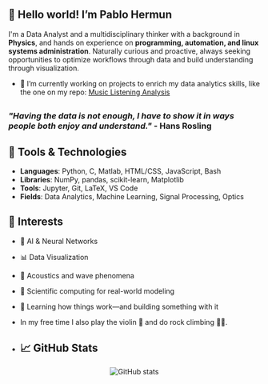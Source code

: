 ## 👋 Hello world! I’m Pablo Hermun

I'm a Data Analyst and a multidisciplinary thinker with a background in **Physics**, and hands on experience on **programming, automation, and linux systems administration**.
Naturally curious and proactive, always seeking opportunities to optimize workflows through data and build understanding through visualization.

<!--
**PabloHermun/pablohermun** is a ✨ _special_ ✨ repository because its `README.md` (this file) appears on your GitHub profile.

- 🌱 I’m currently learning ...
- 👯 I’m looking to collaborate on ...
- 🤔 I’m looking for help with ...
- 💬 Ask me about ...
- 📫 How to reach me: ...
- ⚡ Fun fact: ...
-->

- 🔭 I’m currently working on projects to enrich my data analytics skills, like the one on my repo: [Music Listening Analysis](https://github.com/PabloHermun/music_listening)

##
### *"Having the data is not enough, I have to show it in ways people both enjoy and understand."* - Hans Rosling

##
<!--

- Take a look at my largest completed projects here:
Thesis repo & Qatar repo
-->
## 🔧 Tools & Technologies

- **Languages**: Python, C, Matlab, HTML/CSS, JavaScript, Bash
- **Libraries**: NumPy, pandas, scikit-learn, Matplotlib
- **Tools**: Jupyter, Git, LaTeX, VS Code
- **Fields**: Data Analytics, Machine Learning, Signal Processing, Optics

## 🎯 Interests

- 🤖 AI & Neural Networks
- 📊 Data Visualization
- 🎵 Acoustics and wave phenomena
- 🧭 Scientific computing for real-world modeling
- 🧬 Learning how things work—and building something with it

- In my free time I also play the violin 🎻 and do rock climbing 🧗🏼.


- ## 📈 GitHub Stats

<p align="center">
  <img src="https://github-readme-stats.vercel.app/api?username=pablohermun&show_icons=true&theme=default" alt="GitHub stats" />
</p>

